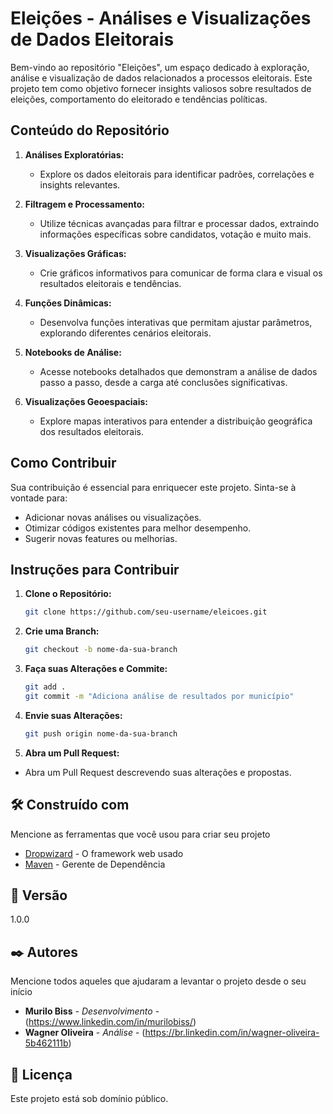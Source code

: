 # Eleições - Análises e Visualizações de Dados Eleitorais

Bem-vindo ao repositório "Eleições", um espaço dedicado à exploração, análise e visualização de dados relacionados a processos eleitorais. Este projeto tem como objetivo fornecer insights valiosos sobre resultados de eleições, comportamento do eleitorado e tendências políticas.

## Conteúdo do Repositório

1. **Análises Exploratórias:**
   - Explore os dados eleitorais para identificar padrões, correlações e insights relevantes.
  
2. **Filtragem e Processamento:**
   - Utilize técnicas avançadas para filtrar e processar dados, extraindo informações específicas sobre candidatos, votação e muito mais.

3. **Visualizações Gráficas:**
   - Crie gráficos informativos para comunicar de forma clara e visual os resultados eleitorais e tendências.

4. **Funções Dinâmicas:**
   - Desenvolva funções interativas que permitam ajustar parâmetros, explorando diferentes cenários eleitorais.

5. **Notebooks de Análise:**
   - Acesse notebooks detalhados que demonstram a análise de dados passo a passo, desde a carga até conclusões significativas.

6. **Visualizações Geoespaciais:**
   - Explore mapas interativos para entender a distribuição geográfica dos resultados eleitorais.

## Como Contribuir

Sua contribuição é essencial para enriquecer este projeto. Sinta-se à vontade para:

- Adicionar novas análises ou visualizações.
- Otimizar códigos existentes para melhor desempenho.
- Sugerir novas features ou melhorias.

## Instruções para Contribuir

1. **Clone o Repositório:**
   ```bash
   git clone https://github.com/seu-username/eleicoes.git

2. **Crie uma Branch:**
   ```bash
   git checkout -b nome-da-sua-branch   

3. **Faça suas Alterações e Commite:**
   ```bash
   git add .
   git commit -m "Adiciona análise de resultados por município"    

4. **Envie suas Alterações:**
   ```bash
   git push origin nome-da-sua-branch

5. **Abra um Pull Request:**
- Abra um Pull Request descrevendo suas alterações e propostas.


## 🛠️ Construído com

Mencione as ferramentas que você usou para criar seu projeto

* [Dropwizard](http://www.dropwizard.io/1.0.2/docs/) - O framework web usado
* [Maven](https://maven.apache.org/) - Gerente de Dependência

## 📌 Versão

1.0.0

## ✒️ Autores

Mencione todos aqueles que ajudaram a levantar o projeto desde o seu início

* **Murilo Biss** - *Desenvolvimento* - (https://www.linkedin.com/in/murilobiss/)
* **Wagner Oliveira** - *Análise* - (https://br.linkedin.com/in/wagner-oliveira-5b462111b)

## 📄 Licença

Este projeto está sob domínio público.